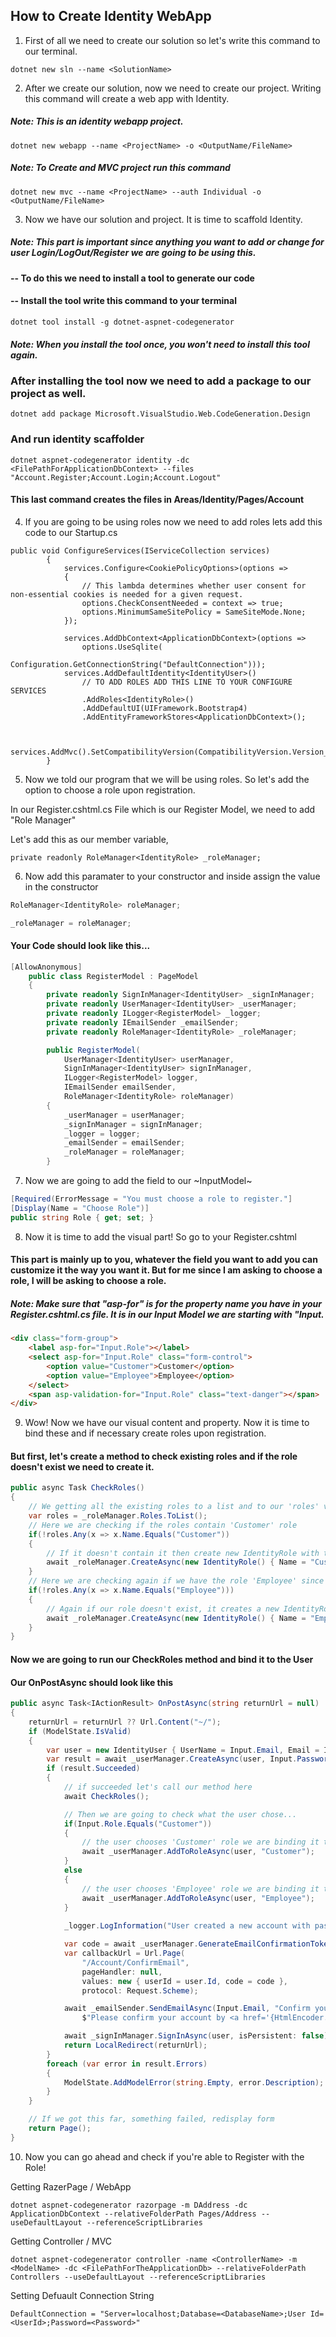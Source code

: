 ## How to Create Identity WebApp

1. First of all we need to create our solution so let's write this command to our terminal.

```
dotnet new sln --name <SolutionName>
```

2. After we create our solution, now we need to create our project. Writing this command will create a web app with Identity.

##### Note: This is an identity webapp project.

```
dotnet new webapp --name <ProjectName> -o <OutputName/FileName>
```

##### Note: To Create and MVC project run this command

~~~
dotnet new mvc --name <ProjectName> --auth Individual -o <OutputName/FileName>
~~~

3. Now we have our solution and project. It is time to scaffold Identity.

##### Note: This part is important since anything you want to add or change for user Login/LogOut/Register we are going to be using this.

#### -- To do this we need to install a tool to generate our code

#### -- Install the tool write this command to your terminal

```
dotnet tool install -g dotnet-aspnet-codegenerator
```

##### Note: When you install the tool once, you won't need to install this tool again.

### After installing the tool now we need to add a package to our project as well.

```
dotnet add package Microsoft.VisualStudio.Web.CodeGeneration.Design
```

### And run identity scaffolder

```
dotnet aspnet-codegenerator identity -dc <FilePathForApplicationDbContext> --files "Account.Register;Account.Login;Account.Logout"
```

#### This last command creates the files in Areas/Identity/Pages/Account

4. If you are going to be using roles now we need to add roles lets add this code to our Startup.cs

```Csharp
public void ConfigureServices(IServiceCollection services)
        {
            services.Configure<CookiePolicyOptions>(options =>
            {
                // This lambda determines whether user consent for non-essential cookies is needed for a given request.
                options.CheckConsentNeeded = context => true;
                options.MinimumSameSitePolicy = SameSiteMode.None;
            });

            services.AddDbContext<ApplicationDbContext>(options =>
                options.UseSqlite(
                    Configuration.GetConnectionString("DefaultConnection")));
            services.AddDefaultIdentity<IdentityUser>()
                // TO ADD ROLES ADD THIS LINE TO YOUR CONFIGURE SERVICES
                .AddRoles<IdentityRole>()
                .AddDefaultUI(UIFramework.Bootstrap4)
                .AddEntityFrameworkStores<ApplicationDbContext>();


            services.AddMvc().SetCompatibilityVersion(CompatibilityVersion.Version_2_2);
        }
```

5. Now we told our program that we will be using roles. So let's add the option to choose a role upon registration.

In our Register.cshtml.cs File which is our Register Model, we need to add "Role Manager"

Let's add this as our member variable,

```
private readonly RoleManager<IdentityRole> _roleManager;
```

6. Now add this paramater to your constructor and inside assign the value in the constructor

```csharp
RoleManager<IdentityRole> roleManager;

_roleManager = roleManager;
```

#### Your Code should look like this...

```csharp
[AllowAnonymous]
    public class RegisterModel : PageModel
    {
        private readonly SignInManager<IdentityUser> _signInManager;
        private readonly UserManager<IdentityUser> _userManager;
        private readonly ILogger<RegisterModel> _logger;
        private readonly IEmailSender _emailSender;
        private readonly RoleManager<IdentityRole> _roleManager;

        public RegisterModel(
            UserManager<IdentityUser> userManager,
            SignInManager<IdentityUser> signInManager,
            ILogger<RegisterModel> logger,
            IEmailSender emailSender,
            RoleManager<IdentityRole> roleManager)
        {
            _userManager = userManager;
            _signInManager = signInManager;
            _logger = logger;
            _emailSender = emailSender;
            _roleManager = roleManager;
        }
```

7. Now we are going to add the field to our ~InputModel~

```csharp
[Required(ErrorMessage = "You must choose a role to register."]
[Display(Name = "Choose Role")]
public string Role { get; set; }
```

8. Now it is time to add the visual part! So go to your Register.cshtml

#### This part is mainly up to you, whatever the field you want to add you can customize it the way you want it. But for me since I am asking to choose a role, I will be asking to choose a role. 

##### Note: Make sure that "asp-for" is for the property name you have in your Register.cshtml.cs file. It is in our Input Model we are starting with "Input.<PropertyName>

```html
<div class="form-group">
    <label asp-for="Input.Role"></label>
    <select asp-for="Input.Role" class="form-control">
        <option value="Customer">Customer</option>
        <option value="Employee">Employee</option>
    </select>
    <span asp-validation-for="Input.Role" class="text-danger"></span>
</div>
```

9. Wow! Now we have our visual content and property. Now it is time to bind these and if necessary create roles upon registration.

#### But first, let's create a method to check existing roles and if the role doesn't exist we need to create it.

~~~csharp
public async Task CheckRoles()
{
    // We getting all the existing roles to a list and to our 'roles' variable
    var roles = _roleManager.Roles.ToList();
    // Here we are checking if the roles contain 'Customer' role
    if(!roles.Any(x => x.Name.Equals("Customer"))
    {
        // If it doesn't contain it then create new IdentityRole with the name of 'Customer'
        await _roleManager.CreateAsync(new IdentityRole() { Name = "Customer"});
    }
    // Here we are checking again if we have the role 'Employee' since we have only two roles
    if(!roles.Any(x => x.Name.Equals("Employee")))
    {
        // Again if our role doesn't exist, it creates a new IdentityRole with the name of 'Employee'
        await _roleManager.CreateAsync(new IdentityRole() { Name = "Employee"});
    }
}
~~~

#### Now we are going to run our CheckRoles method and bind it to the User

#### Our OnPostAsync should look like this

~~~csharp
public async Task<IActionResult> OnPostAsync(string returnUrl = null)
{
    returnUrl = returnUrl ?? Url.Content("~/");
    if (ModelState.IsValid)
    {
        var user = new IdentityUser { UserName = Input.Email, Email = Input.Email };
        var result = await _userManager.CreateAsync(user, Input.Password);
        if (result.Succeeded)
        {
            // if succeeded let's call our method here
            await CheckRoles();

            // Then we are going to check what the user chose...
            if(Input.Role.Equals("Customer"))
            {
                // the user chooses 'Customer' role we are binding it to the user
                await _userManager.AddToRoleAsync(user, "Customer");
            }
            else
            {
                // the user chooses 'Employee' role we are binding it to the user
                await _userManager.AddToRoleAsync(user, "Employee");
            }
            
            _logger.LogInformation("User created a new account with password.");

            var code = await _userManager.GenerateEmailConfirmationTokenAsync(user);
            var callbackUrl = Url.Page(
                "/Account/ConfirmEmail",
                pageHandler: null,
                values: new { userId = user.Id, code = code },
                protocol: Request.Scheme);

            await _emailSender.SendEmailAsync(Input.Email, "Confirm your email",
                $"Please confirm your account by <a href='{HtmlEncoder.Default.Encode(callbackUrl)}'>clicking here</a>.");

            await _signInManager.SignInAsync(user, isPersistent: false);
            return LocalRedirect(returnUrl);
        }
        foreach (var error in result.Errors)
        {
            ModelState.AddModelError(string.Empty, error.Description);
        }
    }

    // If we got this far, something failed, redisplay form
    return Page();
}
~~~

10. Now you can go ahead and check if you're able to Register with the Role!

Getting RazerPage / WebApp

~~~
dotnet aspnet-codegenerator razorpage -m DAddress -dc ApplicationDbContext --relativeFolderPath Pages/Address --useDefaultLayout --referenceScriptLibraries
~~~

Getting Controller / MVC

~~~
dotnet aspnet-codegenerator controller -name <ControllerName> -m <ModelName> -dc <FilePathForTheApplicationDb> --relativeFolderPath Controllers --useDefaultLayout --referenceScriptLibraries
~~~

Setting Defuault Connection String

~~~
DefaultConnection = "Server=localhost;Database=<DatabaseName>;User Id=<UserId>;Password=<Password>"
~~~